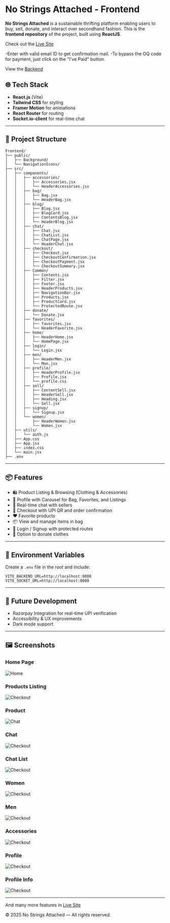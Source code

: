 # No Strings Attached - Frontend

**No Strings Attached** is a sustainable thrifting platform enabling users to buy, sell, donate, and interact over secondhand fashion. This is the **frontend repository** of the project, built using **ReactJS**.

Check out the [Live Site](https://no-strings-attached-frontend.vercel.app/)

-Enter with valid email ID to get confirmation mail.
-To bypass the OQ code for payment, just click on the "I've Paid" button.

View the [Backend](https://github.com/PragyaVijay1222/No-Strings-Attached-Backend)

## 🌐 Tech Stack

- **React.js** (Vite)
- **Tailwind CSS** for styling
- **Framer Motion** for animations
- **React Router** for routing
- **Socket.io-client** for real-time chat

---

## 📁 Project Structure

```
Frontend/
├── public/
│   ├── Background/
│   └── NavigationIcons/
├── src/
│   ├── components/
│   │   ├── accessories/
│   │   │   ├── Accessories.jsx
│   │   │   └── HeaderAccessories.jsx
│   │   ├── bag/
│   │   │   ├── Bag.jsx
│   │   │   └── HeaderBag.jsx
│   │   ├── blog/
│   │   │   ├── Blog.jsx
│   │   │   ├── BlogCard.jsx
│   │   │   ├── ContentsBlog.jsx
│   │   │   └── HeaderBlog.jsx
│   │   ├── chat/
│   │   │   ├── Chat.jsx
│   │   │   ├── ChatList.jsx
│   │   │   ├── ChatPage.jsx
│   │   │   └── HeaderChat.jsx
│   │   ├── checkout/
│   │   │   ├── Checkout.jsx
│   │   │   ├── CheckoutConfirmation.jsx
│   │   │   ├── CheckoutPayment.jsx
│   │   │   └── CheckoutSummary.jsx
│   │   ├── Common/
│   │   │   ├── Contents.jsx
│   │   │   ├── Filter.jsx
│   │   │   ├── Footer.jsx
│   │   │   ├── HeaderProducts.jsx
│   │   │   ├── NavigationBar.jsx
│   │   │   ├── Products.jsx
│   │   │   ├── ProductCard.jsx
│   │   │   └── ProtectedRoute.jsx
│   │   ├── donate/
│   │   │   └── Donate.jsx
│   │   ├── favorites/
│   │   │   ├── favorites.jsx
│   │   │   └── HeaderFavorite.jsx
│   │   ├── home/
│   │   │   ├── HeaderHome.jsx
│   │   │   └── HomePage.jsx
│   │   ├── login/
│   │   │   └── Login.jsx
│   │   ├── men/
│   │   │   ├── HeaderMen.jsx
│   │   │   └── Men.jsx
│   │   ├── profile/
│   │   │   ├── HeaderProfile.jsx
│   │   │   ├── Profile.jsx
│   │   │   └── profile.css
│   │   ├── sell/
│   │   │   ├── ContentSell.jsx
│   │   │   ├── HeaderSell.jsx
│   │   │   ├── Heading.jsx
│   │   │   └── Sell.jsx
│   │   ├── signup/
│   │   │   └── Signup.jsx
│   │   └── women/
│   │       ├── HeaderWomen.jsx
│   │       └── Women.jsx
│   ├── utils/
│   │   └── auth.js
│   ├── App.css
│   ├── App.jsx
│   ├── index.css
│   └── main.jsx
├── .env
```

---

## 📦 Features

- 🛍️ Product Listing & Browsing (Clothing & Accessories)
- 👤 Profile with Carousel for Bag, Favorites, and Listings
- 💬 Real-time chat with sellers
- 🧾 Checkout with UPI QR and order confirmation
- ❤️ Favorite products
- 📦 View and manage items in bag
- 🔐 Login / Signup with protected routes
- 🎁 Option to donate clothes

---

## 🔧 Environment Variables

Create a `.env` file in the root and include:

```
VITE_BACKEND_URL=http://localhost:8080
VITE_SOCKET_URL=http://localhost:8080

```

---

## 🚧 Future Development

- Razorpay Integration for real-time UPI verification
- Accessibility & UX improvements
- Dark mode support

---

## 🖼️ Screenshots

### Home Page
![Home](screenshots/Home.png)

### Products Listing
![Checkout](screenshots/ProductsListing.png)

### Product
![Chat](screenshots/Product.png)

### Chat
![Checkout](screenshots/Chat.png)

### Chat List
![Checkout](screenshots/ChatList.png)

### Women 
![Checkout](screenshots/Women.png)

### Men
![Checkout](screenshots/Men.png)

### Accessories
![Checkout](screenshots/Accessories.png)

### Profile
![Checkout](screenshots/Profile.png)

### Profile Info
![Checkout](screenshots/ProfileInfo.png)

---

And many more features in [Live Site](https://no-strings-attached-frontend.vercel.app/)


© 2025 No Strings Attached — All rights reserved.

